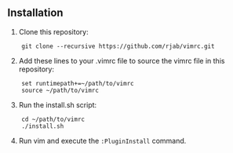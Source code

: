 Installation
------------

1. Clone this repository:
```
    git clone --recursive https://github.com/rjab/vimrc.git
```
2. Add these lines to your .vimrc file to source the vimrc file in this repository:
```
    set runtimepath+=~/path/to/vimrc
    source ~/path/to/vimrc
```
3. Run the install.sh script:
```
    cd ~/path/to/vimrc
    ./install.sh
```
4. Run vim and execute the `:PluginInstall` command.
